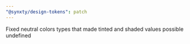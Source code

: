 ```yaml
---
"@synxty/design-tokens": patch
---
```


Fixed neutral colors types that made tinted and shaded values possible undefined
